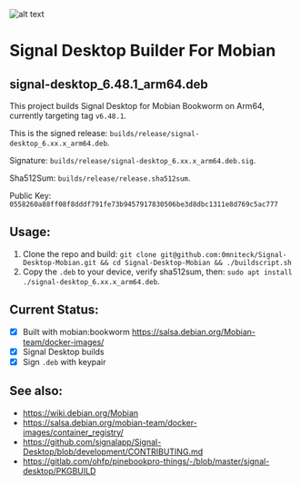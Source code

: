 ![alt text](https://camo.githubusercontent.com/6ee80e407ef4695e3c0f57bd7b9efc598c2d6629558a010b1a77ddf9803e2ea8/68747470733a2f2f7369676e616c2e6f72672f6173736574732f6865616465722f6c6f676f2d663765663630356665343137643535323064333864353436623362373734623432363163373532323062393930346461346438623266666331396137363166662e706e67)

# Signal Desktop Builder For Mobian

## signal-desktop_6.48.1_arm64.deb

This project builds Signal Desktop for Mobian Bookworm on Arm64, currently targeting tag `v6.48.1`.

This is the signed release: `builds/release/signal-desktop_6.xx.x_arm64.deb`.

Signature: `builds/release/signal-desktop_6.xx.x_arm64.deb.sig`.

Sha512Sum: `builds/release/release.sha512sum`.

Public Key: `0558260a88ff08f8dddf791fe73b9457917830506be3d8dbc1311e8d769c5ac777`

## Usage:

1. Clone the repo and build: `git clone git@github.com:0mniteck/Signal-Desktop-Mobian.git && cd Signal-Desktop-Mobian && ./buildscript.sh`
3. Copy the `.deb` to your device, verify sha512sum, then: `sudo apt install ./signal-desktop_6.xx.x_arm64.deb`.

## Current Status:

* [x] Built with mobian:bookworm https://salsa.debian.org/Mobian-team/docker-images/
* [x] Signal Desktop builds
* [x] Sign `.deb` with keypair

## See also:

* https://wiki.debian.org/Mobian
* https://salsa.debian.org/mobian-team/docker-images/container_registry/
* https://github.com/signalapp/Signal-Desktop/blob/development/CONTRIBUTING.md
* https://gitlab.com/ohfp/pinebookpro-things/-/blob/master/signal-desktop/PKGBUILD
